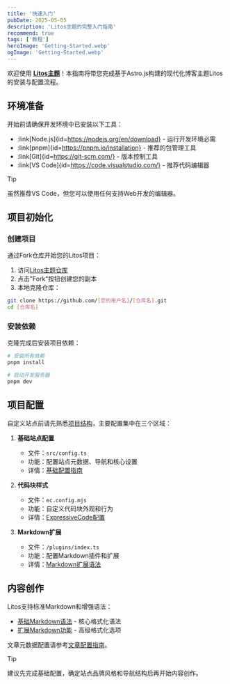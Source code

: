 ```yaml
---
title: '快速入门'
pubDate: 2025-05-05
description: 'Litos主题的完整入门指南'
recommend: true
tags: ['教程']
heroImage: 'Getting-Started.webp'
ogImage: 'Getting-Started.webp'
---
```


欢迎使用 **[Litos主题](https://github.com/Dnzzk2/Litos)**！本指南将带您完成基于Astro.js构建的现代化博客主题Litos的安装与配置流程。

## 环境准备

开始前请确保开发环境中已安装以下工具：

- :link[Node.js]{id=https://nodejs.org/en/download} - 运行开发环境必需
- :link[pnpm]{id=https://pnpm.io/installation} - 推荐的包管理工具
- :link[Git]{id=https://git-scm.com/} - 版本控制工具
- :link[VS Code]{id=https://code.visualstudio.com/} - 推荐代码编辑器

> [!tip]
> 虽然推荐VS Code，但您可以使用任何支持Web开发的编辑器。

## 项目初始化

### 创建项目

通过Fork仓库开始您的Litos项目：

1. 访问[Litos主题仓库](https://github.com/Dnzzk2/Litos)
2. 点击"Fork"按钮创建您的副本
3. 本地克隆仓库：

```bash
git clone https://github.com/[您的用户名]/[仓库名].git
cd [仓库名]
```

### 安装依赖

克隆完成后安装项目依赖：

```bash
# 安装所有依赖
pnpm install

# 启动开发服务器
pnpm dev
```

## 项目配置

自定义站点前请先熟悉[项目结构](/posts/project-structure)，主要配置集中在三个区域：

1. **基础站点配置**
   - 文件：`src/config.ts`
   - 功能：配置站点元数据、导航和核心设置
   - 详情：[基础配置指南](/posts/basic-configuration)

2. **代码块样式**
   - 文件：`ec.config.mjs`
   - 功能：自定义代码块外观和行为
   - 详情：[ExpressiveCode配置](/posts/expressivecode-configuration)

3. **Markdown扩展**
   - 文件：`/plugins/index.ts`
   - 功能：配置Markdown插件和扩展
   - 详情：[Markdown扩展语法](/posts/markdown-extension-syntax)

## 内容创作

Litos支持标准Markdown和增强语法：

- [基础Markdown语法](/posts/markdown-syntax-guide) - 核心格式化语法
- [扩展Markdown功能](/posts/markdown-extension-syntax) - 高级格式化选项

文章元数据配置请参考[文章配置指南](/posts/md-configuration)。

> [!tip]
> 建议先完成基础配置，确定站点品牌风格和导航结构后再开始内容创作。
